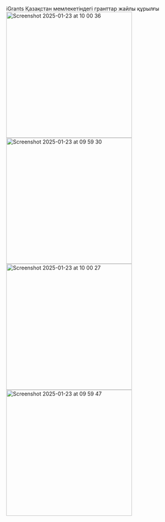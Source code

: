 iGrants Қазақстан мемлекетіндегі гранттар жайлы құрылғы
<img width="336" alt="Screenshot 2025-01-23 at 10 00 36" src="https://github.com/user-attachments/assets/af71ac71-ed12-45e4-8827-f13503a40b13" />
<img width="336" alt="Screenshot 2025-01-23 at 09 59 30" src="https://github.com/user-attachments/assets/ecb9672d-c191-42f5-b4ba-27c0fb789ab7" />
<img width="336" alt="Screenshot 2025-01-23 at 10 00 27" src="https://github.com/user-attachments/assets/0ba6cd33-e00d-4353-8912-38392e10984e" />
<img width="336" alt="Screenshot 2025-01-23 at 09 59 47" src="https://github.com/user-attachments/assets/dbc5347d-f208-4adb-afcb-22a3178679ca" />
